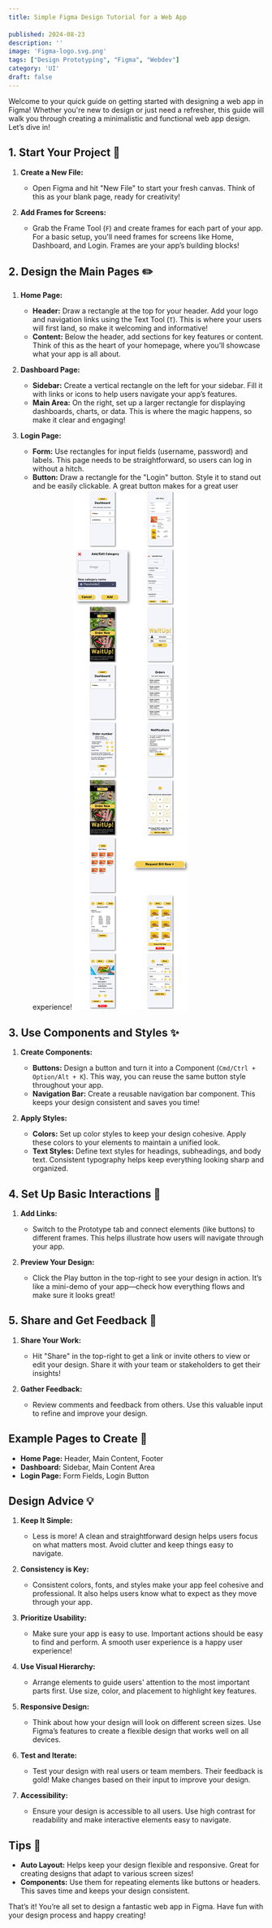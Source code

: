 ```yaml
---
title: Simple Figma Design Tutorial for a Web App

published: 2024-08-23
description: ''
image: 'Figma-logo.svg.png'
tags: ["Design Prototyping", "Figma", "Webdev"]
category: 'UI'
draft: false 
---
```

Welcome to your quick guide on getting started with designing a web app in Figma! Whether you're new to design or just need a refresher, this guide will walk you through creating a minimalistic and functional web app design. Let’s dive in!

## 1. Start Your Project 🚀

1. **Create a New File:**
   - Open Figma and hit "New File" to start your fresh canvas. Think of this as your blank page, ready for creativity!

2. **Add Frames for Screens:**
   - Grab the Frame Tool (`F`) and create frames for each part of your app. For a basic setup, you'll need frames for screens like Home, Dashboard, and Login. Frames are your app’s building blocks!

## 2. Design the Main Pages ✏️

1. **Home Page:**
   - **Header:** Draw a rectangle at the top for your header. Add your logo and navigation links using the Text Tool (`T`). This is where your users will first land, so make it welcoming and informative!
   - **Content:** Below the header, add sections for key features or content. Think of this as the heart of your homepage, where you’ll showcase what your app is all about.

2. **Dashboard Page:**
   - **Sidebar:** Create a vertical rectangle on the left for your sidebar. Fill it with links or icons to help users navigate your app’s features.
   - **Main Area:** On the right, set up a larger rectangle for displaying dashboards, charts, or data. This is where the magic happens, so make it clear and engaging!

3. **Login Page:**
   - **Form:** Use rectangles for input fields (username, password) and labels. This page needs to be straightforward, so users can log in without a hitch.
   - **Button:** Draw a rectangle for the "Login" button. Style it to stand out and be easily clickable. A great button makes for a great user experience!
![alt text](Super_Tool_Collage.jpeg)
## 3. Use Components and Styles ✨

1. **Create Components:**
   - **Buttons:** Design a button and turn it into a Component (`Cmd/Ctrl + Option/Alt + K`). This way, you can reuse the same button style throughout your app.
   - **Navigation Bar:** Create a reusable navigation bar component. This keeps your design consistent and saves you time!

2. **Apply Styles:**
   - **Colors:** Set up color styles to keep your design cohesive. Apply these colors to your elements to maintain a unified look.
   - **Text Styles:** Define text styles for headings, subheadings, and body text. Consistent typography helps keep everything looking sharp and organized.

## 4. Set Up Basic Interactions 🔗

1. **Add Links:**
   - Switch to the Prototype tab and connect elements (like buttons) to different frames. This helps illustrate how users will navigate through your app.

2. **Preview Your Design:**
   - Click the Play button in the top-right to see your design in action. It’s like a mini-demo of your app—check how everything flows and make sure it looks great!

## 5. Share and Get Feedback 💬

1. **Share Your Work:**
   - Hit "Share" in the top-right to get a link or invite others to view or edit your design. Share it with your team or stakeholders to get their insights!

2. **Gather Feedback:**
   - Review comments and feedback from others. Use this valuable input to refine and improve your design.

## Example Pages to Create 📄

- **Home Page:** Header, Main Content, Footer
- **Dashboard:** Sidebar, Main Content Area
- **Login Page:** Form Fields, Login Button

## Design Advice 💡

1. **Keep It Simple:**
   - Less is more! A clean and straightforward design helps users focus on what matters most. Avoid clutter and keep things easy to navigate.

2. **Consistency is Key:**
   - Consistent colors, fonts, and styles make your app feel cohesive and professional. It also helps users know what to expect as they move through your app.

3. **Prioritize Usability:**
   - Make sure your app is easy to use. Important actions should be easy to find and perform. A smooth user experience is a happy user experience!

4. **Use Visual Hierarchy:**
   - Arrange elements to guide users' attention to the most important parts first. Use size, color, and placement to highlight key features.

5. **Responsive Design:**
   - Think about how your design will look on different screen sizes. Use Figma’s features to create a flexible design that works well on all devices.

6. **Test and Iterate:**
   - Test your design with real users or team members. Their feedback is gold! Make changes based on their input to improve your design.

7. **Accessibility:**
   - Ensure your design is accessible to all users. Use high contrast for readability and make interactive elements easy to navigate.

## Tips 🌟

- **Auto Layout:** Helps keep your design flexible and responsive. Great for creating designs that adapt to various screen sizes!
- **Components:** Use them for repeating elements like buttons or headers. This saves time and keeps your design consistent.

That’s it! You’re all set to design a fantastic web app in Figma. Have fun with your design process and happy creating!